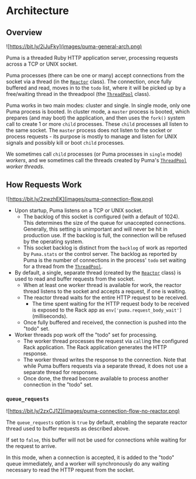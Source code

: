 # Architecture

## Overview

![https://bit.ly/2iJuFky](images/puma-general-arch.png)

Puma is a threaded Ruby HTTP application server, processing requests across a TCP or UNIX socket.


Puma processes (there can be one or many) accept connections from the socket via a thread (in the [`Reactor`](../lib/puma/reactor.rb) class). The connection, once fully buffered and read, moves in to the `todo` list, where it will be picked up by a free/waiting thread in the threadpool (the [`ThreadPool`](../lib/puma/thread_pool.rb) class).

Puma works in two main modes: cluster and single. In single mode, only one Puma process is booted. In cluster mode, a `master` process is booted, which prepares (and may boot) the application, and then uses the `fork()` system call to create 1 or more `child` processes. These `child` processes all listen to the same socket. The `master` process does not listen to the socket or process requests - its purpose is mostly to manage and listen for UNIX signals and possibly kill or boot `child` processes.

We sometimes call `child` processes (or Puma processes in `single` mode) _workers_, and we sometimes call the threads created by Puma's [`ThreadPool`](../lib/puma/thread_pool.rb)  _worker threads_.

## How Requests Work

![https://bit.ly/2zwzhEK](images/puma-connection-flow.png)

* Upon startup, Puma listens on a TCP or UNIX socket.
  * The backlog of this socket is configured (with a default of 1024). This determines the size of the queue for unaccepted connections. Generally, this setting is unimportant and will never be hit in production use. If the backlog is full, the connection will be refused by the operating system.
  * This socket backlog is distinct from the `backlog` of work as reported by `Puma.stats` or the control server. The backlog as reported by Puma is the number of connections in the process' `todo` set waiting for a thread from the [`ThreadPool`](../lib/puma/thread_pool.rb).
* By default, a single, separate thread (created by the [`Reactor`](../lib/puma/reactor.rb) class) is used to read and buffer requests from the socket.
  * When at least one worker thread is available for work, the reactor thread listens to the socket and accepts a request, if one is waiting.
  * The reactor thread waits for the entire HTTP request to be received.
    * The time spent waiting for the HTTP request body to be received is exposed to the Rack app as `env['puma.request_body_wait']` (milliseconds).
  * Once fully buffered and received, the connection is pushed into the "todo" set.
* Worker threads pop work off the "todo" set for processing.
  * The worker thread processes the request via `call`ing the configured Rack application. The Rack application generates the HTTP response.
  * The worker thread writes the response to the connection. Note that while Puma buffers requests via a separate thread, it does not use a separate thread for responses.
  * Once done, the thread become available to process another connection in the "todo" set.

### `queue_requests`

![https://bit.ly/2zxCJ1Z](images/puma-connection-flow-no-reactor.png)

The `queue_requests` option is `true` by default, enabling the separate reactor thread used to buffer requests as described above.

If set to `false`, this buffer will not be used for connections while waiting for the request to arrive.

In this mode, when a connection is accepted, it is added to the "todo" queue immediately, and a worker will synchronously do any waiting necessary to read the HTTP request from the socket.

